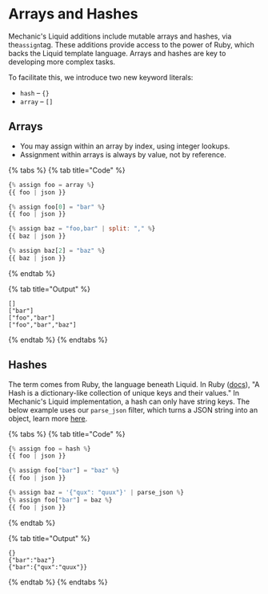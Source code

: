 # Arrays and Hashes

Mechanic's Liquid additions include mutable arrays and hashes, via the`assign`tag. These additions provide access to the power of Ruby, which backs the Liquid template language. Arrays and hashes are key to developing more complex tasks.

To facilitate this, we introduce two new keyword literals:

* `hash`  – `{}` 
* `array`  – `[]` 

## Arrays

* You may assign within an array by index, using integer lookups.
* Assignment within arrays is always by value, not by reference.

{% tabs %}
{% tab title="Code" %}
```javascript
{% assign foo = array %}
{{ foo | json }}

{% assign foo[0] = "bar" %}
{{ foo | json }}

{% assign baz = "foo,bar" | split: "," %}
{{ baz | json }}

{% assign baz[2] = "baz" %}
{{ baz | json }}
```
{% endtab %}

{% tab title="Output" %}
```
[]
["bar"]
["foo","bar"]
["foo","bar","baz"]
```
{% endtab %}
{% endtabs %}

## Hashes

The term comes from Ruby, the language beneath Liquid. In Ruby \([docs](https://ruby-doc.org/core-2.5.1/Hash.html)\), "A Hash is a dictionary-like collection of unique keys and their values." In Mechanic's Liquid implementation, a hash can only have string keys. The below example uses our `parse_json` filter, which turns a JSON string into an object,  learn more [here](filters/parse_json.md).

{% tabs %}
{% tab title="Code" %}
```javascript
{% assign foo = hash %}
{{ foo | json }}

{% assign foo["bar"] = "baz" %}
{{ foo | json }}

{% assign baz = '{"qux": "quux"}' | parse_json %}
{% assign foo["bar"] = baz %}
{{ foo | json }}

```
{% endtab %}

{% tab title="Output" %}
```
{}
{"bar":"baz"}
{"bar":{"qux":"quux"}}

```
{% endtab %}
{% endtabs %}

